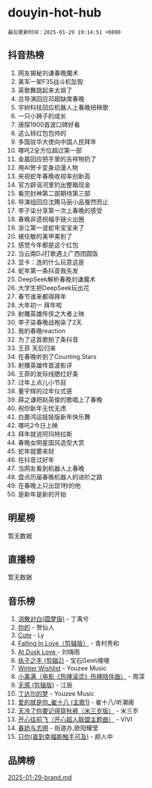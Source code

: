 # douyin-hot-hub

`最后更新时间：2025-01-29 19:14:51 +0800`

## 抖音热榜

1. 网友揭秘刘谦春晚魔术
1. 美军一架F35战斗机坠毁
1. 英歌舞跳起来太飒了
1. 总导演回应邓超缺席春晚
1. 宇树科技回应机器人上春晚扭秧歌
1. 一只小狮子的成长
1. 唐探1900首波口碑好看
1. 这么转红包包帅的
1. 多国驻华大使向中国人民拜年
1. 哪吒2全方位超过第一部
1. 金晨回应把手里的吉祥物扔了
1. 用AI贺卡变身动漫人物
1. 央视蛇年春晚收视率创新高
1. 官方辟谣河里钓出整箱现金
1. 看完封神第二部期待第三部
1. 导演组回应沈腾马丽小品戛然而止
1. 李子柒分享第一次上春晚的感受
1. 春晚非遗祝福手链火出圈
1. 浙江第一波蛇年宝宝来了
1. 被任敏的美甲美到了
1. 感觉今年都是这个红包
1. 当云南DJ打歌遇上广西团圆饭
1. 显卡：连的什么玩意这是
1. 蛇年第一条抖音我先发
1. DeepSeek解析春晚刘谦魔术
1. 大学生把DeepSeek玩出花
1. 春节谁来都得拜年
1. 大年初一 拜年啦
1. 射雕英雄传侠之大者上映
1. 李子柒春晚战袍染了2天
1. 我的春晚reaction
1. 为了这首歌拍了条抖音
1. 王菲 天后归来
1. 在春晚听到了Counting Stars
1. 射雕英雄传首波影评
1. 王菲的发际线腮红好美
1. 过年上点儿小节目
1. 董宇辉的过年仪式感
1. 薛之谦把赵英俊的歌唱上了春晚
1. 祝你新年无忧无虑
1. 白鹿鸿运娃娃版新年快乐舞
1. 哪吒2今日上映
1. 拜年就说阿玛特拉斯
1. 春晚女明星国风造型大赏
1. 蛇年就要来财
1. 在抖音过好年
1. 当网友看到机器人上春晚
1. 盘点历届春晚机器人的进阶之路
1. 在春晚上只出现1秒的他
1. 是新年是新的开始

## 明星榜

暂无数据

## 直播榜

暂无数据

## 音乐榜

1. [消散对白(圆梦版)](https://sf5-hl-cdn-tos.douyinstatic.com/obj/tos-cn-ve-2774/og4jB5I5IizzoZVAAAzWgBMAsMDWoArfwBOiFs) - 丁禹兮
1. [你的](https://sf6-cdn-tos.douyinstatic.com/obj/tos-cn-ve-2774/oYuIeKf42jB7sEV6B2upMdpYAgfrQWj0FeRegh) - 贺仙人
1. [Cute](https://sf5-hl-cdn-tos.douyinstatic.com/obj/tos-cn-ve-2774/o4IbIzHWKAAB4wsS5qMBRiiAlEBGTpQRNfFvuo) - Ly
1. [Falling In Love（剪辑版）](https://sf5-hl-cdn-tos.douyinstatic.com/obj/tos-cn-ve-2774/o8ajpA8zzgBPahbBIO8AcKGBLJezFCRd1wfP9f) - 青村秀和
1. [ At Dusk  Love ](https://sf3-cdn-tos.douyinstatic.com/obj/tos-cn-ve-2774/o8CrpCf5CaYgI4ZrtQgMQAFEfuGqNnRSDQAPBc) - 刘嗨雨
1. [执子之手 (剪辑2)](https://sf5-hl-cdn-tos.douyinstatic.com/obj/tos-cn-ve-2774/oUoZLQjCc31XzqsBnBQUNgeKtYPBcgbFDwtfcu) - 宝石Gem\哩哩
1. [Winter Wishlist](https://sf6-cdn-tos.douyinstatic.com/obj/tos-cn-ve-2774/oIIgUOeamCFCVAzxN6MFRLIBlLGpUqQxeeHrLE) - Youzee Music
1. [小美满（电影《热辣滚烫》热辣陪伴曲）](https://sf5-hl-cdn-tos.douyinstatic.com/obj/tos-cn-ve-2774/o0GAn2lSgfZIDUgtevCGDQYnFg4CwnrBaxbTZL) - 周深
1. [无感 (剪辑版)](https://sf5-hl-cdn-tos.douyinstatic.com/obj/tos-cn-ve-2774/o0eIsUzJBDlQaQFC5OFlgbMEZC1TFYBftOBn6p) - 江辰
1. [丁达尔的梦](https://sf5-hl-cdn-tos.douyinstatic.com/obj/tos-cn-ve-2774/oMU3WirUZBVQkAC9ccG5P2IQirziZM2RTInUY) - Youzee Music
1. [爱的就是你_崔十八 (主歌1)](https://sf5-hl-cdn-tos.douyinstatic.com/obj/tos-cn-ve-2774/oI5BO5DhFZ6UTcNCnZaOCBLtZ7WIMQGfgnXf5E) - 崔十八/听潮阁
1. [天冷了你要记得穿秋裤（米三岁版）](https://sf5-hl-cdn-tos.douyinstatic.com/obj/tos-cn-ve-2774/oQlIwVIDWiZ6BQilAorS7MA0AgCkQDvcZAdm1) - 米三岁
1. [开心往前飞（开心超人联盟主题曲）](https://sf5-hl-cdn-tos.douyinstatic.com/obj/tos-cn-ve-2774/9d8fb7c82cf1421fb93a9fe925275e0a) - VIVI
1. [春娇与志明](https://sf5-hl-cdn-tos.douyinstatic.com/obj/tos-cn-ve-2774/e530d8fceb7044b39707d7f9ff54add1) - 街道办,欧阳耀莹
1. [只你(直到幸福能触手可及)](https://sf5-hl-cdn-tos.douyinstatic.com/obj/tos-cn-ve-2774/o0lBkRDzFTeaVSUz3ZZSCBVtZ5DIMQGfgmEAuE) - 颜人中

## 品牌榜

[2025-01-29-brand.md](2025-01-29-brand.md)
